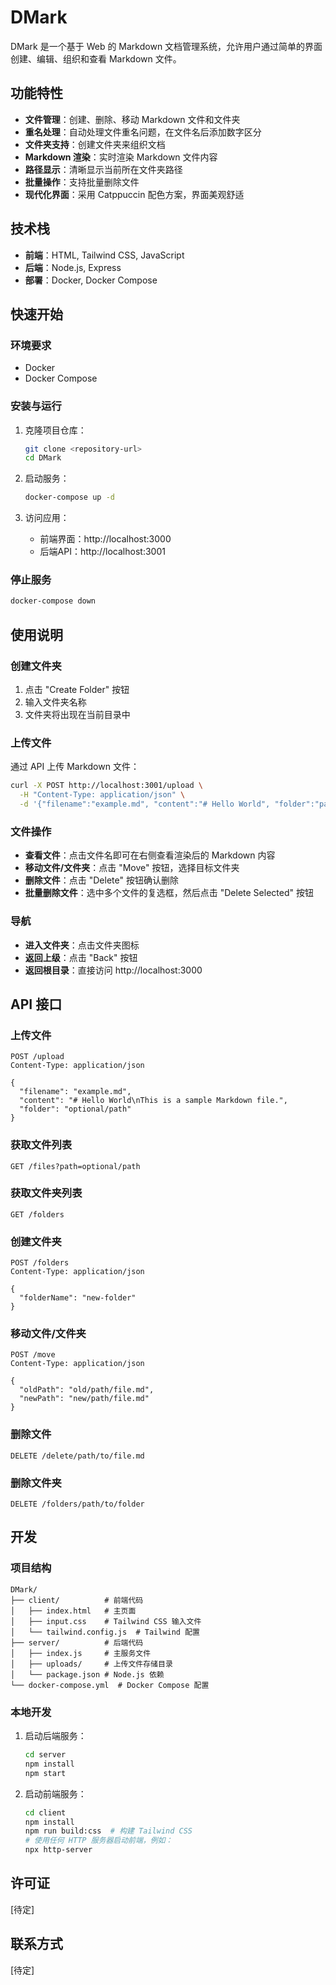 # DMark

DMark 是一个基于 Web 的 Markdown 文档管理系统，允许用户通过简单的界面创建、编辑、组织和查看 Markdown 文件。

## 功能特性

- **文件管理**：创建、删除、移动 Markdown 文件和文件夹
- **重名处理**：自动处理文件重名问题，在文件名后添加数字区分
- **文件夹支持**：创建文件夹来组织文档
- **Markdown 渲染**：实时渲染 Markdown 文件内容
- **路径显示**：清晰显示当前所在文件夹路径
- **批量操作**：支持批量删除文件
- **现代化界面**：采用 Catppuccin 配色方案，界面美观舒适

## 技术栈

- **前端**：HTML, Tailwind CSS, JavaScript
- **后端**：Node.js, Express
- **部署**：Docker, Docker Compose

## 快速开始

### 环境要求

- Docker
- Docker Compose

### 安装与运行

1. 克隆项目仓库：
   ```bash
   git clone <repository-url>
   cd DMark
   ```

2. 启动服务：
   ```bash
   docker-compose up -d
   ```

3. 访问应用：
   - 前端界面：http://localhost:3000
   - 后端API：http://localhost:3001

### 停止服务

```bash
docker-compose down
```

## 使用说明

### 创建文件夹

1. 点击 "Create Folder" 按钮
2. 输入文件夹名称
3. 文件夹将出现在当前目录中

### 上传文件

通过 API 上传 Markdown 文件：

```bash
curl -X POST http://localhost:3001/upload \
  -H "Content-Type: application/json" \
  -d '{"filename":"example.md", "content":"# Hello World", "folder":"path/to/folder"}'
```

### 文件操作

- **查看文件**：点击文件名即可在右侧查看渲染后的 Markdown 内容
- **移动文件/文件夹**：点击 "Move" 按钮，选择目标文件夹
- **删除文件**：点击 "Delete" 按钮确认删除
- **批量删除文件**：选中多个文件的复选框，然后点击 "Delete Selected" 按钮

### 导航

- **进入文件夹**：点击文件夹图标
- **返回上级**：点击 "Back" 按钮
- **返回根目录**：直接访问 http://localhost:3000

## API 接口

### 上传文件

```
POST /upload
Content-Type: application/json

{
  "filename": "example.md",
  "content": "# Hello World\nThis is a sample Markdown file.",
  "folder": "optional/path"
}
```

### 获取文件列表

```
GET /files?path=optional/path
```

### 获取文件夹列表

```
GET /folders
```

### 创建文件夹

```
POST /folders
Content-Type: application/json

{
  "folderName": "new-folder"
}
```

### 移动文件/文件夹

```
POST /move
Content-Type: application/json

{
  "oldPath": "old/path/file.md",
  "newPath": "new/path/file.md"
}
```

### 删除文件

```
DELETE /delete/path/to/file.md
```

### 删除文件夹

```
DELETE /folders/path/to/folder
```

## 开发

### 项目结构

```
DMark/
├── client/          # 前端代码
│   ├── index.html   # 主页面
│   ├── input.css    # Tailwind CSS 输入文件
│   └── tailwind.config.js  # Tailwind 配置
├── server/          # 后端代码
│   ├── index.js     # 主服务文件
│   ├── uploads/     # 上传文件存储目录
│   └── package.json # Node.js 依赖
└── docker-compose.yml  # Docker Compose 配置
```

### 本地开发

1. 启动后端服务：
   ```bash
   cd server
   npm install
   npm start
   ```

2. 启动前端服务：
   ```bash
   cd client
   npm install
   npm run build:css  # 构建 Tailwind CSS
   # 使用任何 HTTP 服务器启动前端，例如：
   npx http-server
   ```

## 许可证

[待定]

## 联系方式

[待定]